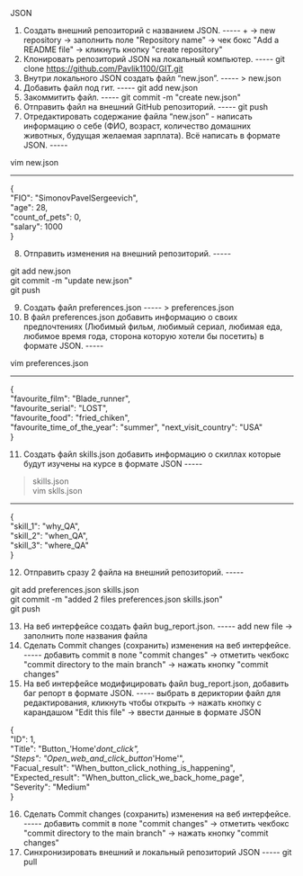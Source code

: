 JSON
 1. Создать внешний репозиторий c названием JSON. ----- + -> new repository -> заполнить поле "Repository name" -> чек бокс "Add a README file" -> кликнуть кнопку "create repository"
 2. Клонировать репозиторий JSON на локальный компьютер. ----- git clone https://github.com/Pavlik1100/GIT.git
 3. Внутри локального JSON создать файл “new.json”. ----- > new.json
 4. Добавить файл под гит. ----- git add new.json
 5. Закоммитить файл. ----- git commit -m "create new.json"
 6. Отправить файл на внешний GitHub репозиторий. ----- git push
 7. Отредактировать содержание файла “new.json” - написать информацию о себе (ФИО, возраст, количество домашних животных, будущая желаемая зарплата). Всё написать в формате JSON. -----  
  
vim new.json  
  
-----  
  
 {  
    "FIO": "SimonovPavelSergeevich",  
    "age": 28,  
    "count_of_pets": 0,  
    "salary": 1000  
 }  

 8. Отправить изменения на внешний репозиторий. -----  
  
git add new.json  
git commit -m "update new.json"  
git push  

 9. Создать файл preferences.json ----- > preferences.json  
 10. В файл preferences.json добавить информацию о своих предпочтениях (Любимый фильм, любимый сериал, любимая еда, любимое время года, сторона которую хотели бы посетить) в формате JSON. -----  
  
vim preferences.json  
  
-----  
  
 {  
    "favourite_film": "Blade_runner",  
    "favourite_serial": "LOST",  
    "favourite_food": "fried_chiken",  
    "favourite_time_of_the_year": "summer",
    "next_visit_country": "USA"  
 }  


 11. Создать файл skills.json добавить информацию о скиллах которые будут изучены на курсе в формате JSON -----  

> skills.json  
vim sklls.json  
  
-----  
  
 {  
    "skill_1": "why_QA",  
    "skill_2": "when_QA",  
    "skill_3": "where_QA"  
 }  


 12. Отправить сразу 2 файла на внешний репозиторий. -----  
  
git add preferences.json skills.json  
git commit -m "added 2 files preferences.json skills.json"  
git push  
  
 13. На веб интерфейсе создать файл bug_report.json. ----- add new file -> заполнить поле названия файла   
 14. Сделать Commit changes (сохранить) изменения на веб интерфейсе. ----- добавить commit в поле "commit changes" -> отметить чекбокс "commit directory to the main branch" -> нажать кнопку "commit changes"
 15. На веб интерфейсе модифицировать файл bug_report.json, добавить баг репорт в формате JSON. ----- выбрать в дериктории файл для редактирования, кликнуть чтобы открыть -> нажать кнопку с карандашом "Edit this file" -> ввести данные в формате JSON  

{  
  "ID": 1,  
  "Title": "Button_'Home'_dont_click",  
  "Steps": "Open_web_and_click_button_'Home'",  
  "Facual_result": "When_button_click_nothing_is_happening",  
  "Expected_result": "When_button_click_we_back_home_page",  
  "Severity": "Medium"  
}  
       
 16. Сделать Commit changes (сохранить) изменения на веб интерфейсе. ----- добавить commit в поле "commit changes" -> отметить чекбокс "commit directory to the main branch" -> нажать кнопку "commit changes"
 17. Синхронизировать внешний и локальный репозиторий JSON ----- git pull

